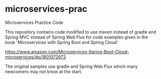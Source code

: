 # microservices-prac
Microservices Practice Code

This repository contains code modified to use maven instead of gradle and Spring MVC instead of Spring Web Flux for code examples given in the book 'Microservices with Spring Boot and Spring Cloud'

https://www.amazon.com/Microservices-Spring-Boot-Cloud-microservices/dp/1801072973

The original samples use gradle and Spring Web Flux which many newcomers may not know at the start.

